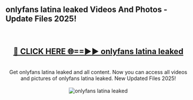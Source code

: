 <h2>onlyfans latina leaked Videos And Photos - Update Files 2025!</h2>
<br>
<div align="center">
<h2><a href="https://top-ai-tools.click/QrbHav" rel="nofollow">🔴 CLICK HERE 🌐==►► onlyfans latina leaked</a></h2>
<br>
Get onlyfans latina leaked and all content. Now you can access all videos and pictures of onlyfans latina leaked. New Updated Files 2025!
<br>
<br>
<a href="https://top-ai-tools.click/QrbHav" rel="nofollow" data-target="animated-image.originalLink"><img src="https://i.ibb.co.com/WyWwxjT/player-gif2.gif" alt="onlyfans latina leaked" style="max-width: 100%; display: inline-block;" data-target="animated-image.originalImage"></a>
</div>
<br>
